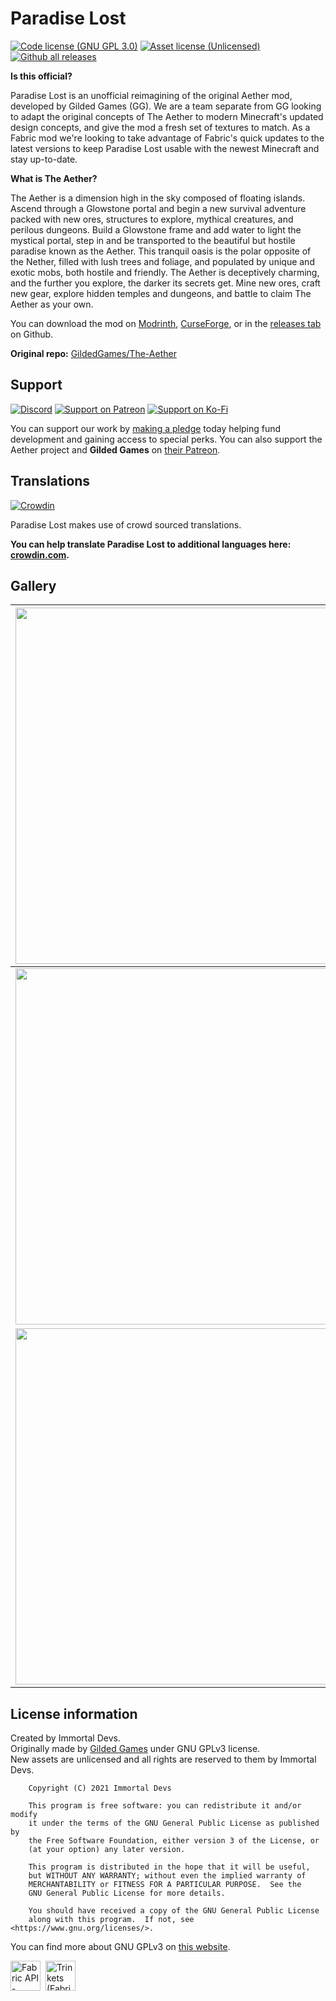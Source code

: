 # Paradise Lost
[![Code license (GNU GPL 3.0)](https://img.shields.io/badge/code%20license-GNU%20GPLv3-green.svg?style=flat)](https://www.gnu.org/licenses/gpl-3.0.en.html)
[![Asset license (Unlicensed)](https://img.shields.io/badge/assets%20license-All%20Rights%20Reserved-red.svg?style=flat)](https://creativecommons.org/licenses/by-sa/4.0/)
[![Github all releases](https://img.shields.io/github/downloads/kalucky0/The-Aether/total.svg?logoColor=FFFFFF&logo=github)](https://github.com/devs-immortal/The-Aether/releases/)

**Is this official?**

Paradise Lost is an unofficial reimagining of the original Aether mod, developed by Gilded Games (GG). 
We are a team separate from GG looking to adapt the original concepts of The Aether to modern Minecraft's updated design concepts, and give the mod a fresh set of textures to match. As a Fabric mod we're looking to take advantage of Fabric's quick updates to the latest versions to keep Paradise Lost usable with the newest Minecraft and stay up-to-date.

**What is The Aether?**

The Aether is a dimension high in the sky composed of floating islands. 
Ascend through a Glowstone portal and begin a new survival adventure packed with new ores, structures to explore, mythical creatures, and perilous dungeons. Build a Glowstone frame and add water to light the mystical portal, step in and be transported to the beautiful but hostile paradise known as the Aether.
This tranquil oasis is the polar opposite of the Nether, filled with lush trees and foliage, and populated by unique and exotic mobs, both hostile and friendly. The Aether is deceptively charming, and the further you explore, the darker its secrets get. Mine new ores, craft new gear, explore hidden temples and dungeons, and battle to claim The Aether as your own.

You can download the mod on [Modrinth](https://modrinth.com/mod/paradise_lost), [CurseForge](https://www.curseforge.com/minecraft/mc-mods/paradise-lost), or in the [releases tab](https://github.com/devs-immortal/Paradise-Lost/releases) on Github.

**Original repo:** [GildedGames/The-Aether](https://gitea.gildedgames.com/GildedGames/The-Aether)

## Support
[![Discord](https://img.shields.io/discord/770691727568404521.svg?logoColor=FFFFFF&logo=discord&color=7289DA)](https://discord.com/invite/wmMa47n)
[![Support on Patreon](https://img.shields.io/badge/Support%20on-Patreon-orange?logoColor=FFFFFF&logo=patreon)](https://www.patreon.com/kalucky0)
[![Support on Ko-Fi](https://img.shields.io/badge/Support%20on-Ko--Fi-blue?logoColor=FFFFFF&logo=ko-fi)](https://ko-fi.com/kalucky0)

You can support our work by [making a pledge](https://www.patreon.com/kalucky0) today helping fund development and gaining access to special perks. You can also support the Aether project and **Gilded Games** on [their Patreon](https://www.patreon.com/GildedGames).

## Translations
[![Crowdin](https://badges.crowdin.net/paradise_lost/localized.svg)](https://crowdin.com/project/paradise_lost)

Paradise Lost makes use of crowd sourced translations. 

**You can help translate Paradise Lost to additional languages here: [crowdin.com](https://crowdin.com/project/paradise_lost).**

## Gallery

| <img src="https://user-images.githubusercontent.com/53229958/120235847-8faaa780-c220-11eb-98e5-c288cb01c475.png" width="570"> | <img src="https://user-images.githubusercontent.com/53229958/120235855-92a59800-c220-11eb-994f-889c843beb5b.png" width="570"> |
| --- | --- |
| <img src="https://user-images.githubusercontent.com/53229958/120235859-93d6c500-c220-11eb-86bc-5fac972ed2eb.png" width="570"> | <img src="https://user-images.githubusercontent.com/53229958/120235863-946f5b80-c220-11eb-99e6-98c03a79a29a.png" width="570"> |
| <img src="https://user-images.githubusercontent.com/53229958/120235865-95a08880-c220-11eb-8003-5904088b0fcf.png" width="570"> | <img src="https://user-images.githubusercontent.com/53229958/120235868-96391f00-c220-11eb-9cd1-9186fc07d37a.png" width="570"> |

## License information
Created by Immortal Devs.\
Originally made by [Gilded Games](https://gildedgames.com/) under GNU GPLv3 license.\
New assets are unlicensed and all rights are reserved to them by Immortal Devs.

```
    Copyright (C) 2021 Immortal Devs

    This program is free software: you can redistribute it and/or modify
    it under the terms of the GNU General Public License as published by
    the Free Software Foundation, either version 3 of the License, or
    (at your option) any later version.

    This program is distributed in the hope that it will be useful,
    but WITHOUT ANY WARRANTY; without even the implied warranty of
    MERCHANTABILITY or FITNESS FOR A PARTICULAR PURPOSE.  See the
    GNU General Public License for more details.

    You should have received a copy of the GNU General Public License
    along with this program.  If not, see <https://www.gnu.org/licenses/>.
```
You can find more about GNU GPLv3 on [this website](https://www.gnu.org/licenses/gpl-3.0.en.html).

<a href="https://www.curseforge.com/minecraft/mc-mods/fabric-api" target="_blank"><img alt="Fabric API - Mods - Minecraft - CurseForge" src="https://i.imgur.com/Ol1Tcf8.png" height="48"></a>&nbsp;&nbsp;<a href="https://www.curseforge.com/minecraft/mc-mods/trinkets-fabric" target="_blank"><img alt="Trinkets (Fabric) - Mods - Minecraft - CurseForge" src="https://kalucky0.b-cdn.net/trinkets.webp" height="48"></a>
